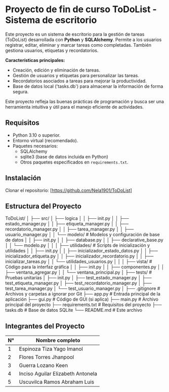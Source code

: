 # Proyecto de fin de curso ToDoList - Sistema de escritorio

Este proyecto es un sistema de escritorio para la gestión de tareas (ToDoList) desarrollada con **Python** y **SQLAlchemy**. 
Permite a los usuarios registrar, editar, eliminar y marcar tareas como completadas. 
También gestiona usuarios, etiquetas y recordatorios.

**Características principales:**
- Creación, edición y eliminación de tareas.
- Gestión de usuarios y etiquetas para personalizar las tareas.
- Recordatorios asociados a tareas para mejorar la productividad.
- Base de datos local ('tasks.db') para almacenar la información de forma segura.

Este proyecto refleja las buenas prácticas de programación y busca ser una herramienta intuitiva 
y útil para el manejo eficiente de actividades.

## Requisitos

- Python 3.10 o superior.
- Entorno virtual (recomendado).
- Paquetes necesarios:
  - SQLAlchemy
  - sqlite3 (base de datos incluida en Python)
  - Otros paquetes especificados en `requirements.txt`.

## Instalación

Clonar el repositorio:
[https://github.com/Nela1901/ToDoList]

## Estructura del Proyecto
ToDoList/
│
├── src/
│ ├── logica
│ │ ├── init.py
│ │ ├── estado_manager.py
│ │ ├── etiqueta_manager.py
│ │ ├── recordatorio_manager.py
│ │ ├── tarea_manager.py
│ │ ├── usuario_manager.py
│ │ └── modelo/ # Modelos y configuración de base de datos
│ │ ├── init.py
│ │ ├── database.py
│ │ ├── declarative_base.py
│ │ └── modelo.py
│ │
│ ├── utilidades/ # Scripts de inicialización y utilidades
│ │ ├── init.py
│ │ ├── inicializador_estado_datos.py
│ │ ├── inicializador_etiqueta.py
│ │ ├── inicializador_recordatorio.py
│ │ ├── inicializar_tareas.py
│ │ └── utilidades_usuarios.py
│ │
│ ├── vista/ # Código para la interfaz gráfica
│ │ ├── init.py
│ │ ├── componentes.py
│ │ ├── ventana_agregar.py
│ │ └── ventana_principal.py
│
├── tests/ # Pruebas unitarias
│ ├── init.py
│ ├── test_estado_manager.py
│ ├── test_etiqueta_manager.py
│ ├── test_recordatorio_manager.py
│ ├── test_tarea_manager.py
│ └── test_usuario_manager.py
│
├── .gitignore # Archivos y carpetas a ignorar por Git
├── app.py # Entrada principal de la aplicación
├── gui.py # Código de GUI (si aplica)
├── main.py # Archivo principal del proyecto
├── requirements.txt # Requisitos del proyecto
├── tasks.db # Base de datos SQLite
└── README.md # Este archivo

## Integrantes del Proyecto

| N° | Nombre completo                           |
|----|-------------------------------------------|
| 1  | Espinoza Tiza Yago Imanol                |
| 2  | Flores Torres Jhanpool                   |
| 3  | Guerra Lozano Keen                       |
| 4  | Inciso Aguilar Elizabeth Antonela        |
| 5  | Uscuvilca Ramos Abraham Luis             |
